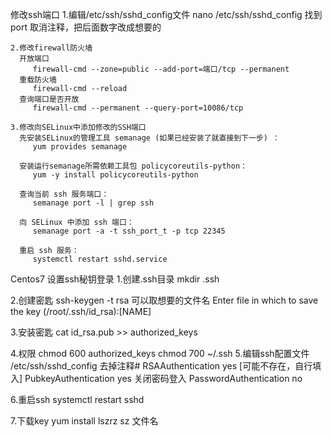 修改ssh端口
    1.编辑/etc/ssh/sshd_config文件
      nano /etc/ssh/sshd_config
      找到port 取消注释，把后面数字改成想要的
    
    2.修改firewall防火墙
      开放端口
         firewall-cmd --zone=public --add-port=端口/tcp --permanent
      重载防火墙
         firewall-cmd --reload
      查询端口是否开放
         firewall-cmd --permanent --query-port=10086/tcp
    
    3.修改向SELinux中添加修改的SSH端口
      先安装SELinux的管理工具 semanage (如果已经安装了就直接到下一步) ：
         yum provides semanage

      安装运行semanage所需依赖工具包 policycoreutils-python：
         yum -y install policycoreutils-python

      查询当前 ssh 服务端口：
         semanage port -l | grep ssh

      向 SELinux 中添加 ssh 端口：
         semanage port -a -t ssh_port_t -p tcp 22345

      重启 ssh 服务：
         systemctl restart sshd.service

Centos7 设置ssh秘钥登录
   1.创建.ssh目录
      mkdir .ssh

   2.创建密匙
      ssh-keygen -t rsa
      可以取想要的文件名
      Enter file in which to save the key (/root/.ssh/id_rsa):[NAME]

   3.安装密匙
      cat id_rsa.pub >> authorized_keys

   4.权限
      chmod 600 authorized_keys
      chmod 700 ~/.ssh
   5.编辑ssh配置文件
      /etc/ssh/sshd_config
      去掉注释#
      RSAAuthentication yes [可能不存在，自行填入]
      PubkeyAuthentication yes
      关闭密码登入
      PasswordAuthentication no

   6.重启ssh
      systemctl restart sshd

   7.下载key
   yum install lszrz
   sz 文件名


